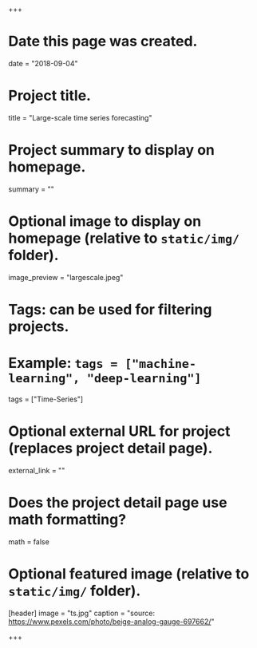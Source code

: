 +++
# Date this page was created.
date = "2018-09-04"
  
# Project title.
title = "Large-scale time series forecasting"
  
# Project summary to display on homepage.
summary = ""
  
# Optional image to display on homepage (relative to `static/img/` folder).
image_preview = "largescale.jpeg"
  
# Tags: can be used for filtering projects.
# Example: `tags = ["machine-learning", "deep-learning"]`
tags = ["Time-Series"]
  
# Optional external URL for project (replaces project detail page).
external_link = ""
  
# Does the project detail page use math formatting?
math = false
  
# Optional featured image (relative to `static/img/` folder).
[header]
image = "ts.jpg"
caption = "source: https://www.pexels.com/photo/beige-analog-gauge-697662/"
  
+++



 